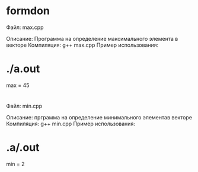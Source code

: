 # formdon
Файл: max.cpp

Описание: Программа на определение максимального элемента в векторе
Компиляция: g++ max.cpp
Пример использования:
# ./a.out
max = 45
# 

Файл: min.cpp

Описание: прграмма на определение минимального элементав векторе
Компиляция: g++ min.cpp
Пример использования:
# .a/.out
min = 2
#